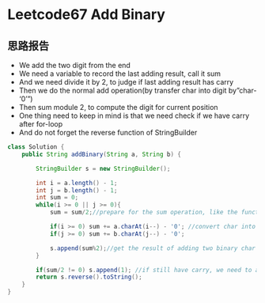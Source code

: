 # Leetcode67 Add Binary
## 思路报告
* We add the two digit from the end
* We need a variable to record the last adding result, call it sum
* And we need divide it by 2, to judge if last adding result has carry
* Then we do the normal add operation(by transfer char into digit by”char- ‘0’”)
* Then sum module 2, to compute the digit for current position
* One thing need to keep in mind is that we need check if we have carry after for-loop
* And do not forget the reverse function of StringBuilder

```java
class Solution {
    public String addBinary(String a, String b) {

        StringBuilder s = new StringBuilder();

        int i = a.length() - 1;
        int j = b.length() - 1;
        int sum = 0;
        while(i >= 0 || j >= 0){
            sum = sum/2;//prepare for the sum operation, like the function of varibale carry

            if(i >= 0) sum += a.charAt(i--) - '0'; //convert char into interger
            if(j >= 0) sum += b.charAt(j--) - '0';

            s.append(sum%2);//get the result of adding two binary char
        }

        if(sum/2 != 0) s.append(1); //if still have carry, we need to append 1 to s
        return s.reverse().toString();
    }
}
